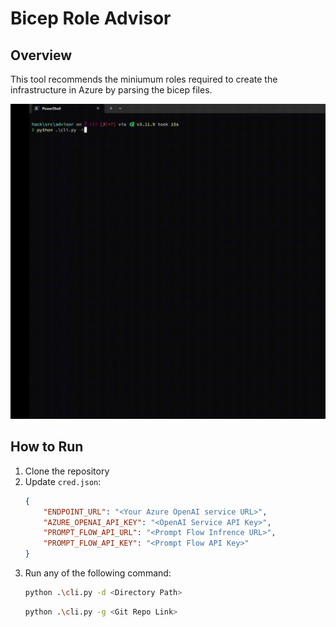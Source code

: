 # Bicep Role Advisor

## Overview
This tool recommends the miniumum roles required to create the infrastructure in Azure by parsing the bicep files. 

![](video/demo_1080p.gif)

## How to Run
1. Clone the repository
2. Update `cred.json`: 
    ```json
    {
        "ENDPOINT_URL": "<Your Azure OpenAI service URL>",
        "AZURE_OPENAI_API_KEY": "<OpenAI Service API Key>",
        "PROMPT_FLOW_API_URL": "<Prompt Flow Infrence URL>",
        "PROMPT_FLOW_API_KEY": "<Prompt Flow API Key>"
    }
    ```
3. Run any of the following command:
    ```bash
    python .\cli.py -d <Directory Path>
    ```
    ```bash
    python .\cli.py -g <Git Repo Link>
    ```
